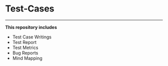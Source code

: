 # Test-Cases
*** 


**This repository includes**

* Test Case Writings
* Test Report
* Test Metrics
* Bug Reports
* Mind Mapping

